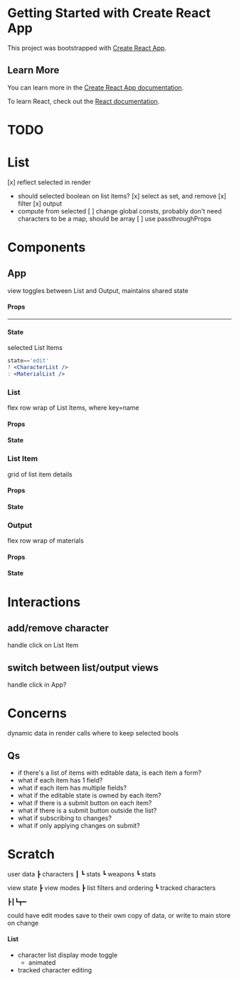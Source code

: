 # Getting Started with Create React App

This project was bootstrapped with [Create React App](https://github.com/facebook/create-react-app).

## Learn More

You can learn more in the [Create React App documentation](https://facebook.github.io/create-react-app/docs/getting-started).

To learn React, check out the [React documentation](https://reactjs.org/).

# TODO

# List
[x] reflect selected in render
 - should selected boolean on list items?
[x] select as set, and remove
[x] filter
[x] output
 - compute from selected
[ ] change global consts, probably don't need characters to be a map, should be array
[ ] use passthroughProps

# Components
## App
view toggles between List and Output, maintains shared state
#### Props
---
#### State
selected List Items

```jsx
state=='edit'
? <CharacterList />
: <MaterialList />
```

### List
flex row wrap of List Items, where key=name
#### Props
#### State

### List Item
grid of list item details
#### Props
#### State

### Output
flex row wrap of materials
#### Props
#### State

# Interactions
## add/remove character
handle click on List Item
## switch between list/output views
handle click in App?

# Concerns
dynamic data in render calls
where to keep selected bools

## Qs
+ if there's a list of items with editable data, is each item a form?
+ what if each item has 1 field?
+ what if each item has multiple fields?
+ what if the editable state is owned by each item?
+ what if there is a submit button on each item?
+ what if there is a submit button outside the list?
+ what if subscribing to changes?
+ what if only applying changes on submit?

# Scratch
user data
┣ characters
┃ ┗ stats
┗ weapons
  ┗ stats

view state
┣ view modes
┣ list filters and ordering
┗ tracked characters


┣┃┗┳━


could have edit modes save to their own copy of data, or write to main store on change

#### List
- character list display mode toggle
  + animated
- tracked character editing
